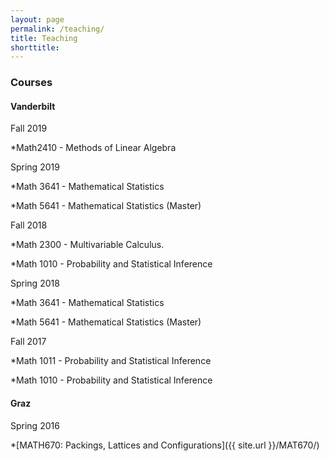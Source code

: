 ```yaml
---
layout: page
permalink: /teaching/
title: Teaching
shorttitle:
---
```



### Courses


#### Vanderbilt 

Fall 2019

  *Math2410 - Methods of Linear Algebra
  
Spring 2019

  *Math 3641 - Mathematical Statistics
  
  *Math 5641 -  Mathematical Statistics (Master)
  
Fall 2018  

  *Math 2300 - Multivariable Calculus.
  
  *Math 1010 - Probability and Statistical Inference 
  
Spring 2018

  *Math 3641 - Mathematical Statistics
  
  *Math 5641 - Mathematical Statistics (Master)
  
Fall 2017

  *Math 1011 - Probability and Statistical Inference 
  
  *Math 1010 - Probability and Statistical Inference 


#### Graz 

Spring 2016

  *[MATH670: Packings, Lattices and Configurations]({{ site.url }}/MAT670/)


